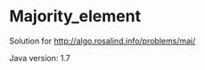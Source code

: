 Majority_element
================

Solution for http://algo.rosalind.info/problems/maj/

Java version: 1.7
